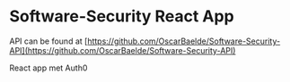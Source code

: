 # Software-Security React App

API can be found at [https://github.com/OscarBaelde/Software-Security-API](https://github.com/OscarBaelde/Software-Security-API)

React app met Auth0
